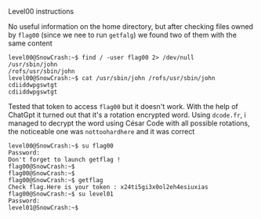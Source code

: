 Level00 instructions

No useful information on the home directory, but after checking files owned by `flag00` (since we nee to run `getfalg`) we found two of them with the same content
```
level00@SnowCrash:~$ find / -user flag00 2> /dev/null
/usr/sbin/john
/rofs/usr/sbin/john
level00@SnowCrash:~$ cat /usr/sbin/john /rofs/usr/sbin/john
cdiiddwpgswtgt
cdiiddwpgswtgt
```
Tested that token to access `flag00` but it doesn't work. With the help of ChatGpt it turned out that it's a rotation encrypted word.
Using `dcode.fr`, i managed to decrypt the word using César Code with all possible rotations, the noticeable one was `nottoohardhere` and it was correct
```
level00@SnowCrash:~$ su flag00
Password:
Don't forget to launch getflag !
flag00@SnowCrash:~$
flag00@SnowCrash:~$
flag00@SnowCrash:~$ getflag
Check flag.Here is your token : x24ti5gi3x0ol2eh4esiuxias
flag00@SnowCrash:~$ su level01
Password:
level01@SnowCrash:~$
```